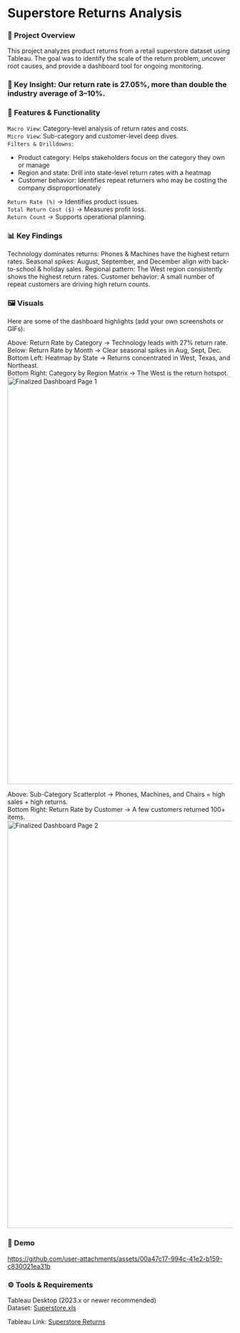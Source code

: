 # Superstore Returns Analysis
### 📌 Project Overview

This project analyzes product returns from a retail superstore dataset using Tableau.
The goal was to identify the scale of the return problem, uncover root causes, and provide a dashboard tool for ongoing monitoring.

### 🔎 Key Insight: Our return rate is 27.05%, more than double the industry average of 3–10%.
### 🎯 Features & Functionality

`Macro View`: Category-level analysis of return rates and costs.<br>
`Micro View`: Sub-category and customer-level deep dives.<br>
`Filters & Drilldowns`:<br>
  - Product category: Helps stakeholders focus on the category they own or manage
  - Region and state: Drill into state-level return rates with a heatmap
  - Customer behavior: Identifies repeat returners who may be costing the company disproportionately

`Return Rate (%)` → Identifies product issues.<br>
`Total Return Cost ($)` → Measures profit loss.<br>
`Return Count` → Supports operational planning.<br>

### 📊 Key Findings

Technology dominates returns: Phones & Machines have the highest return rates.
Seasonal spikes: August, September, and December align with back-to-school & holiday sales.
Regional pattern: The West region consistently shows the highest return rates.
Customer behavior: A small number of repeat customers are driving high return counts.

### 🖼️ Visuals

Here are some of the dashboard highlights (add your own screenshots or GIFs):

Above: Return Rate by Category → Technology leads with 27% return rate.<br>
Below: Return Rate by Month → Clear seasonal spikes in Aug, Sept, Dec.<br>
Bottom Left: Heatmap by State → Returns concentrated in West, Texas, and Northeast.<br>
Bottom Right: Category by Region Matrix → The West is the return hotspot.<br>
<img width="1335" height="913" alt="Finalized Dashboard Page 1" src="https://github.com/user-attachments/assets/b8425322-082b-49bc-a0cf-0e690813482a" />

Above: Sub-Category Scatterplot → Phones, Machines, and Chairs = high sales + high returns.<br>
Bottom Right: Return Rate by Customer → A few customers returned 100+ items.<br>
<img width="1335" height="913" alt="Finalized Dashboard Page 2" src="https://github.com/user-attachments/assets/c055f0e3-934e-4ac8-bc12-02fe0b6dec84" />

### 🎥 Demo

https://github.com/user-attachments/assets/00a47c17-994c-41e2-b159-c830021ea31b

### ⚙️ Tools & Requirements

Tableau Desktop (2023.x or newer recommended)<br>
Dataset: [Superstore.xls](https://github.com/user-attachments/files/21961297/Superstore.xls)

Tableau Link: [Superstore Returns](https://public.tableau.com/views/CALMURAMARU-SUPERSTOREPROJECT-SPRINT4/SUBPROD?:language=en-US&:sid=&:redirect=auth&:display_count=n&:origin=viz_share_link)
